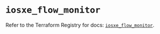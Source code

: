 # `iosxe_flow_monitor`

Refer to the Terraform Registry for docs: [`iosxe_flow_monitor`](https://registry.terraform.io/providers/ciscodevnet/iosxe/0.9.3/docs/resources/flow_monitor).
